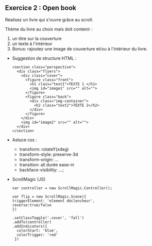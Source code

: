 ## Exercice 2 : Open book

Réalisez un livre qui s'ouvre grâce au scroll. 

Thème du livre au choix mais doit contenir : 
1. un titre sur la couverture 
2. un texte à l'intérieur 
3. Bonus:  rajoutez une image de couverture et/ou à l'intérieur du livre.



* Suggestion de structure HTML :

      <section class="perspective">
        <div class="flyers">
          <div class="cover">
            <figure class="front">
              <h1 class="text1">TEXTE 1 </h1>
              <img id="image1" src="" alt="">
            </figure>
            <figure class="back">
              <div class="img-container">
                <h2 class="text2">TEXTE 2</h2>
              </div>
            </figure>
          </div>
          <img id="image2" src="" alt="">
        </div>
      </section>

* Astuce css :
   * transform: rotateY(xdeg)
   * transform-style: preserve-3d
   * transform-origin: ...
   * transition: all durée ease-in
   * backface-visibility: ...;


* ScrollMagic (JS)

      var controller = new ScrollMagic.Controller();

      var flip = new ScrollMagic.Scene({
      triggerElement: 'element déclencheur',
      reverse:true/false
      })

      .setClassToggle('.cover', 'fall')
      .addTo(controller)
      .addIndicators({
        colorStart: 'blue',
        colorTrigger: 'red'
       })
